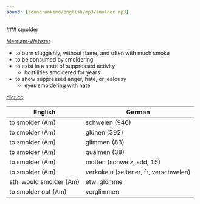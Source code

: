 ```yaml
---
sound: [sound:ankimd/english/mp3/smolder.mp3]
---
```


\### smolder

[Merriam-Webster](https://www.merriam-webster.com/dictionary/smolder)

- to burn sluggishly, without flame, and often with much smoke
- to be consumed by smoldering
- to exist in a state of suppressed activity
    - hostilities smoldered for years
- to show suppressed anger, hate, or jealousy
    - eyes smoldering with hate

[dict.cc](https://www.dict.cc/smolder)

| English        | German       |
| -------------- | ------------ |
| to smolder (Am) | schwelen (946) |
| to smolder (Am) | glühen (392) |
| to smolder (Am) | glimmen (83) |
| to smolder (Am) | qualmen (38) |
| to smolder (Am) | motten (schweiz, sdd, 15) |
| to smolder (Am) | verkokeln (seltener, fr, verschwelen) |
| sth. would smolder (Am) | etw. glömme |
| to smolder out (Am) | verglimmen |
